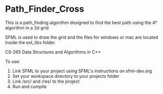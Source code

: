 # Path_Finder_Cross
This is a path_finding algorithm designed to find the best path using the A* algorithm in a 2d grid

SFML is used to draw the grid and the files for windows or mac are located inside the ext_libs folder.

CS-265 Data Structures and Algorithms in C++

To use:
1) Link SFML to your project using SFML's instructions on sfml-dev.org
2) Set your workspace directory to your projects folder
3) Link /src/ and /res/ to the project
4) Run and compile
